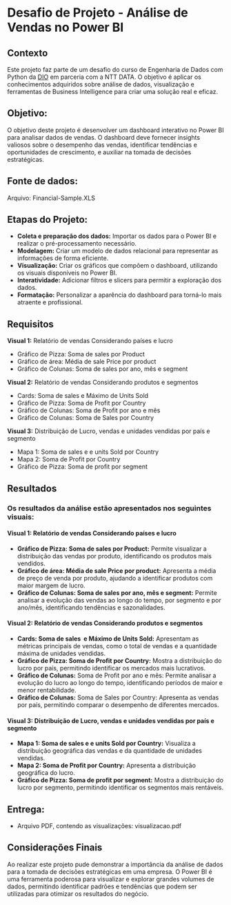 # Desafio de Projeto - Análise de Vendas no Power BI
## Contexto
Este projeto faz parte de um desafio do curso de Engenharia de Dados com Python da [DIO](https://www.dio.me) em parceria com a NTT DATA. O objetivo é aplicar os conhecimentos adquiridos sobre análise de dados, 
visualização e ferramentas de Business Intelligence para criar 
uma solução real e eficaz.

## Objetivo:
O objetivo deste projeto é desenvolver um dashboard interativo no Power BI para analisar dados de vendas. O dashboard deve fornecer insights valiosos
sobre o desempenho das vendas, identificar tendências e oportunidades de crescimento, e auxiliar na tomada de decisões estratégicas.
## Fonte de dados:
Arquivo: Financial-Sample.XLS

## Etapas do Projeto:
* **Coleta e preparação dos dados:** Importar os dados para o Power BI e realizar o pré-processamento necessário.
* **Modelagem:** Criar um modelo de dados relacional para representar as informações de forma eficiente.
* **Visualização:** Criar os gráficos que compõem o dashboard, utilizando os visuais disponíveis no Power BI.
* **Interatividade:** Adicionar filtros e slicers para permitir a exploração dos dados.
* **Formatação:** Personalizar a aparência do dashboard para torná-lo mais atraente e profissional.

## Requisitos
**Visual 1:** Relatório de vendas Considerando países e lucro
* Gráfico de Pizza: Soma de sales por Product
* Gráfico de área: Média de sale Price por product
* Gráfico de Colunas: Soma de sales por ano, mês e segment
  
**Visual 2:** Relatório de vendas Considerando produtos e segmentos
* Cards: Soma de sales  e Máximo de Units Sold
* Gráfico de Pizza: Soma de Profit por Country
* Gráfico de Colunas: Soma de Profit por ano e mês
* Gráfico de Colunas: Soma de Sales por Country
  
**Visual 3:** Distribuição de Lucro, vendas e unidades vendidas por país e segmento
* Mapa 1: Soma de sales e e units Sold por Country
* Mapa 2: Soma de Profit por Country
* Gráfico de Pizza: Soma de profit por segment

## Resultados

### Os resultados da análise estão apresentados nos seguintes visuais:

#### Visual 1: Relatório de vendas Considerando países e lucro
* **Gráfico de Pizza: Soma de sales por Product:** Permite visualizar a distribuição das vendas por produto, identificando os produtos mais vendidos.
* **Gráfico de área: Média de sale Price por product:** Apresenta a média de preço de venda por produto, ajudando a identificar produtos com maior margem de lucro.
* **Gráfico de Colunas: Soma de sales por ano, mês e segment:** Permite analisar a evolução das vendas ao longo do tempo, por segmento e por ano/mês, identificando tendências e sazonalidades.
#### Visual 2: Relatório de vendas Considerando produtos e segmentos
* **Cards: Soma de sales  e Máximo de Units Sold:** Apresentam as métricas principais de vendas, como o total de vendas e a quantidade máxima de unidades vendidas.
* **Gráfico de Pizza: Soma de Profit por Country:** Mostra a distribuição do lucro por país, permitindo identificar os mercados mais lucrativos.
* **Gráfico de Colunas:** Soma de Profit por ano e mês: Permite analisar a evolução do lucro ao longo do tempo, identificando períodos de maior e menor rentabilidade.
* **Gráfico de Colunas:** Soma de Sales por Country: Apresenta as vendas por país, permitindo comparar o desempenho de diferentes mercados.
#### Visual 3: Distribuição de Lucro, vendas e unidades vendidas por país e segmento
* **Mapa 1: Soma de sales e e units Sold por Country:** Visualiza a distribuição geográfica das vendas e da quantidade de unidades vendidas.
* **Mapa 2: Soma de Profit por Country:** Apresenta a distribuição geográfica do lucro.
* **Gráfico de Pizza: Soma de profit por segment:** Mostra a distribuição do lucro por segmento, permitindo identificar os segmentos mais rentáveis.

## Entrega:
* Arquivo PDF, contendo as visualizações: visualizacao.pdf
## Considerações Finais
Ao realizar este projeto pude demonstrar a importância da análise de dados para a tomada de decisões estratégicas em uma empresa. O Power BI é uma ferramenta poderosa para visualizar e explorar 
grandes volumes de dados, permitindo identificar padrões e tendências que podem ser utilizadas para otimizar os resultados do negócio.


